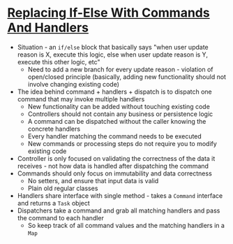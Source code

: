 # [Replacing If-Else With Commands And Handlers](https://levelup.gitconnected.com/replacing-if-else-with-commands-and-handlers-527e0abe2147)

* Situation - an `if/else` block that basically says "when user update reason is X, execute this logic, else when user update reason is Y, execute this other logic, etc"
  * Need to add a new branch for every update reason - violation of open/closed principle (basically, adding new functionality should not involve changing existing code)
* The idea behind command + handlers + dispatch is to dispatch one command that may invoke multiple handlers
  * New functionality can be added without touching existing code
  * Controllers should not contain any business or persistence logic
  * A command can be dispatched without the caller knowing the concrete handlers
  * Every handler matching the command needs to be executed
  * New commands or processing steps do not require you to modify existing code
* Controller is only focused on validating the correctness of the data it receives - not how data is handled after dispatching the command
* Commands should only focus on immutability and data correctness
  * No setters, and ensure that input data is valid
  * Plain old regular classes
* Handlers share interface with single method - takes a `Command` interface and returns a `Task` object
* Dispatchers take a command and grab all matching handlers and pass the command to each handler
  * So keep track of all command values and the matching handlers in a `Map`
